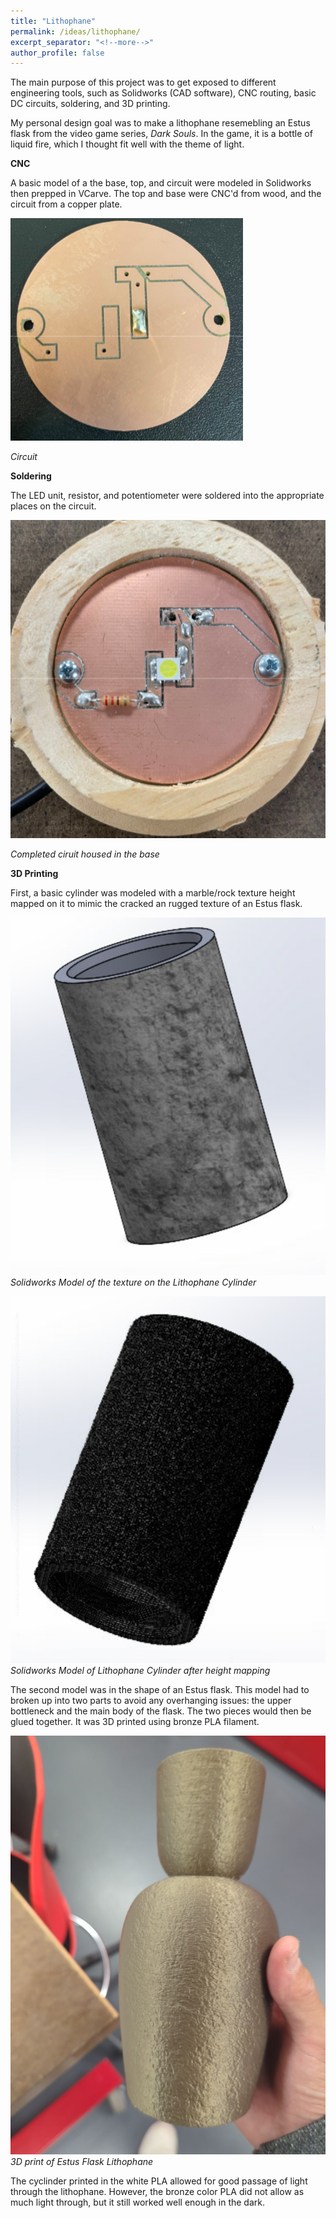```yaml
---
title: "Lithophane"
permalink: /ideas/lithophane/
excerpt_separator: "<!--more-->"
author_profile: false
---
```


The main purpose of this project was to get exposed to different engineering tools, such as Solidworks (CAD software), CNC routing, basic DC circuits, soldering, and 3D printing.

My personal design goal was to make a lithophane resemebling an Estus flask from the video game series, *Dark Souls*. In the game, it is a bottle of liquid fire, which I thought fit well with the theme of light.

**CNC**

A basic model of a the base, top, and circuit were modeled in Solidworks then prepped in VCarve. The top and base were CNC'd from wood, and the circuit from a copper plate.

![circuit](/assets/images/circuit.png)

*Circuit*

**Soldering**

The LED unit, resistor, and potentiometer were soldered into the appropriate places on the circuit.

![lithobase](/assets/images/lithobase.png)

*Completed ciruit housed in the base*

**3D Printing**

First, a basic cylinder was modeled with a marble/rock texture height mapped on it to mimic the cracked an rugged texture of an Estus flask.

![lithoheightmap](/assets/images/lithoheightmap.png)
*Solidworks Model of the texture on the Lithophane Cylinder*

![lithocylinder](/assets/images/lithocylinder.png)
*Solidworks Model of Lithophane Cylinder after height mapping*

The second model was in the shape of an Estus flask. This model had to broken up into two parts to avoid any overhanging issues: the upper bottleneck and the main body of the flask. The two pieces would then be glued together. It was 3D printed using bronze PLA filament.

![estuslitho](/assets/images/estuslitho.jpg)
*3D print of Estus Flask Lithophane*

The cyclinder printed in the white PLA allowed for good passage of light through the lithophane. However, the bronze color PLA did not allow as much light through, but it still worked well enough in the dark.



